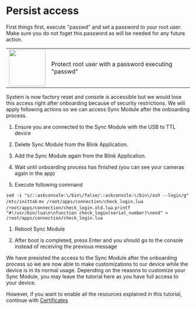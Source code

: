 # Persist access

First things first, execute "passwd" and set a password to your root user. Make sure you do not foget this password as will be needed for any future action. 

<table>
<tr><td><img width="100" height="100" src="https://upload.wikimedia.org/wikipedia/commons/thumb/2/25/Info_icon-72a7cf.svg/1200px-Info_icon-72a7cf.svg.png"></td><td>Protect root user with a password executing "passwd"</td></tr>
</table>

System is now factory reset and console is accessible but we would lose this access right after onboarding because of security restrictions. We will apply following actions so we can access Sync Module after the onboarding process.

1. Ensure you are connected to the Sync Module with the USB to TTL device

1. Delete Sync Module from the Blink Application.

1. Add the Sync Module again from the Blink Application.

1. Wait until onboarding process has finished (you can see your cameras again in the app)

1. Execute following command

`sed -i "s/::askconsole:\/bin\/false/::askconsole:\/bin\/ash --login/g" /etc/inittab`
`mv /root/apps/connection/check_login.lua /root/apps/connection/check_login.old.lua`
`printf "#!/usr/bin/lua\n\nfunction check_login(serial_number)\nend" > /root/apps/connection/check_login.lua`

1. Reboot Sync Module

1. After boot is completed, press Enter and you should go to the console instead of receiving the previous message

We have presisted the access to the Sync Module after the onboarding process so we are now able to make customizations to our device while the device is in its normal usage. Depending on the reasons to customize your Sync Module, you may leave the tutorial here as you have full access to your device.

However, if you want to enable all the resources explained in this tutorial, continue with [Certificates](certs.md)
